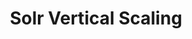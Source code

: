 ---
title: Solr Vertical Scaling
menu:
  docs_{{ .version }}:
    identifier: sl-scaling-vertical
    name: Vertical Scaling
    parent: sl-scaling
    weight: 40
menu_name: docs_{{ .version }}
section_menu_id: guides
---